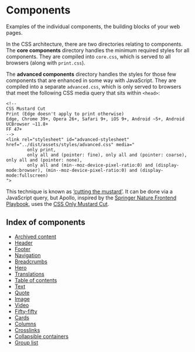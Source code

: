 # Components

Examples of the individual components, the building blocks of your web pages.

In the CSS architecture, there are two directories relating to components. The **core components** directory handles the minimum required styles for all components. They are compiled into `core.css`, which is served to all browsers (along with `print.css`). 

The **advanced components** directory handles the styles for those few components that are enhanced in some way with JavaScript. They are compiled into a separate `advanced.css`, which is only served to browsers that meet the following CSS media query that sits within `<head>`:

```
<!--
CSS Mustard Cut
Print (Edge doesn't apply to print otherwise)
Edge, Chrome 39+, Opera 26+, Safari 9+, iOS 9+, Android ~5+, Android UCBrowser ~11.8+
FF 47+
-->
<link rel="stylesheet" id="advanced-stylesheet" href="../dist/assets/styles/advanced.css" media="
        only print,
        only all and (pointer: fine), only all and (pointer: coarse), only all and (pointer: none),
        only all and (min--moz-device-pixel-ratio:0) and (display-mode:browser), (min--moz-device-pixel-ratio:0) and (display-mode:fullscreen)
">
```

This technique is known as [‘cutting the mustard’](https://www.zeldman.com/2015/09/01/youre-welcome-cutting-the-mustard-then-and-now/). It can be done via a JavaScript query, but Apollo, inspired by the [Springer Nature Frontend Playbook](https://github.com/springernature/frontend-playbook/blob/main/practices/graded-browser-support.md), uses the [CSS Only Mustard Cut](https://github.com/Fall-Back/CSS-Mustard-Cut).


## Index of components
- [Archived content](archived-content.md)
- [Header](header.md)
- [Footer](footer.md)
- [Navigation](navigation.md)
- [Breadcrumbs](breadcrumbs.md)
- [Hero](hero.md)
- [Translations](translations.md)
- [Table of contents](toc.md)
- [Text](text.md)
- [Quote](quote.md)
- [Image](image.md)
- [Video](video.md)
- [Fifty-fifty](fifty-fifty.md)
- [Cards](cards.md)
- [Columns](columns.md)
- [Crosslinks](crosslinks.md)
- [Collapsible containers](collapsible-containers.md)
- [Group list](group-list.md)